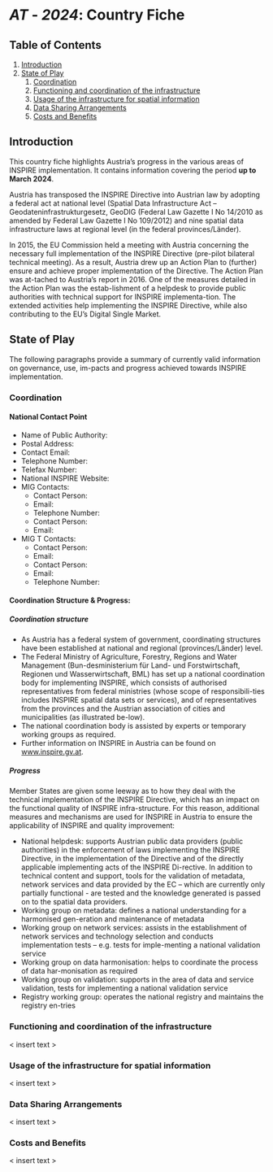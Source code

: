 # _AT_ - _2024_: Country Fiche

## Table of Contents
1. [Introduction](#introduction)
1. [State of Play](#state_of_play)
   1. [Coordination](#Coordination)
   2. [Functioning and coordination of the infrastructure](#functioning)
   3. [Usage of the infrastructure for spatial information](#usage)
   4. [Data Sharing Arrangements](#data)
   5. [Costs and Benefits](#costs)


## Introduction

This country fiche highlights Austria’s progress in the various areas of INSPIRE implementation. It contains information covering the period **up to March 2024**.

Austria has transposed the INSPIRE Directive into Austrian law by adopting a federal act at national level (Spatial Data Infrastructure Act – Geodateninfrastrukturgesetz, GeoDIG (Federal Law Gazette I No 14/2010 as amended by Federal Law Gazette I No 109/2012) and nine spatial data infrastructure laws at regional level (in the federal provinces/Länder).

In 2015, the EU Commission held a meeting with Austria concerning the necessary full implementation of the INSPIRE Directive (pre-pilot bilateral technical meeting). As a result, Austria drew up an Action Plan to (further) ensure and achieve proper implementation of the Directive. The Action Plan was at-tached to Austria’s report in 2016. One of the measures detailed in the Action Plan was the estab-lishment of a helpdesk to provide public authorities with technical support for INSPIRE implementa-tion. The extended activities help implementing the INSPIRE Directive, while also contributing to the EU’s Digital Single Market. 


## State of Play

The following paragraphs provide a summary of currently valid information on governance, use, im-pacts and progress achieved towards INSPIRE implementation.

### Coordination

#### National Contact Point

- Name of Public Authority:
- Postal Address:
- Contact Email:
- Telephone Number:
- Telefax Number:
- National INSPIRE Website:
- MIG Contacts: 
  - Contact Person:
  - Email:
  - Telephone Number:
  - Contact Person:
  - Email:
- MIG T Contacts: 
  - Contact Person:
  - Email:
  - Contact Person:
  - Email:
  - Telephone Number:

#### Coordination Structure & Progress: 

##### Coordination structure

-	As Austria has a federal system of government, coordinating structures have been established at national and regional (provinces/Länder) level.
-	The Federal Ministry of Agriculture, Forestry, Regions and Water Management (Bun-desministerium für Land- und Forstwirtschaft, Regionen und Wasserwirtschaft, BML) has set up a national coordination body for implementing INSPIRE, which consists of authorised representatives from federal ministries (whose scope of responsibili-ties includes INSPIRE spatial data sets or services), and of representatives from the provinces and the Austrian association of cities and municipalities (as illustrated be-low).
-	The national coordination body is assisted by experts or temporary working groups as required.
-	Further information on INSPIRE in Austria can be found on  www.inspire.gv.at.
##### Progress

Member States are given some leeway as to how they deal with the technical implementation of the INSPIRE Directive, which has an impact on the functional quality of INSPIRE infra-structure. For this reason, additional measures and mechanisms are used for INSPIRE in Austria to ensure the applicability of INSPIRE and quality improvement:
-	National helpdesk: supports Austrian public data providers (public authorities) in the enforcement of laws implementing the INSPIRE Directive, in the implementation of the Directive and of the directly applicable implementing acts of the INSPIRE Di-rective. In addition to technical content and support, tools for the validation of metadata, network services and data provided by the EC – which are currently only partially functional - are tested and the knowledge generated is passed on to the spatial data providers.
-	Working group on metadata: defines a national understanding for a harmonised gen-eration and maintenance of metadata
-	Working group on network services: assists in the establishment of network services and technology selection and conducts implementation tests – e.g. tests for imple-menting a national validation service 
-	Working group on data harmonisation: helps to coordinate the process of data har-monisation as required
-	Working group on validation: supports in the area of data and service validation, tests for implementing a national validation service
-	Registry working group: operates the national registry and maintains the registry en-tries
### Functioning and coordination of the infrastructure <a name="functioning"></a>

< insert text >

### Usage of the infrastructure for spatial information <a name="usage"></a>

< insert text >

### Data Sharing Arrangements <a name="data"></a>

< insert text >

### Costs and Benefits <a name="costs"></a>

< insert text >
